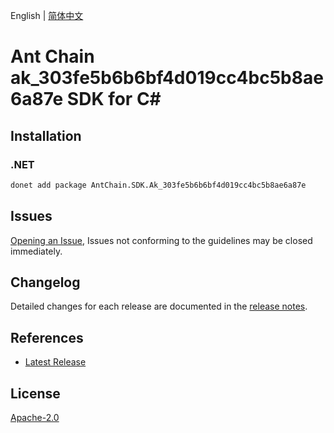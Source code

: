 English | [简体中文](README-CN.md)

# Ant Chain ak_303fe5b6b6bf4d019cc4bc5b8ae6a87e SDK for C#

## Installation

### .NET

```bash
donet add package AntChain.SDK.Ak_303fe5b6b6bf4d019cc4bc5b8ae6a87e
```

## Issues

[Opening an Issue](https://github.com/alipay/antchain-openapi-prod-sdk/issues/new), Issues not conforming to the guidelines may be closed immediately.

## Changelog

Detailed changes for each release are documented in the [release notes](./ChangeLog.md).

## References

* [Latest Release](https://github.com/alipay/antchain-openapi-prod-sdk/)

## License

[Apache-2.0](http://www.apache.org/licenses/LICENSE-2.0)

